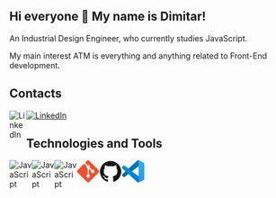 ## Hi everyone 👋 My name is Dimitar!

An Industrial Design Engineer, who currently studies JavaScript.

My main interest ATM is everything and anything related to Front-End development.

## Contacts

[<img width="30" align="left" alt="LinkedIn" src="https://github.com/dheereshagrwal/colored-icons/blob/master/public/logos/linkedin/linkedin.svg"/>](https://www.linkedin.com/in/dimitar-georgiev-dmt/)
[<img width="30" alt="LinkedIn" src="https://github.com/dheereshagrwal/colored-icons/blob/master/public/logos/gmail/gmail.svg"/>](mailto:dmtfvn@gmail.com)

## Technologies and Tools

<div>
	<img width="40" align="left" alt="JavaScript" src="https://github.com/dheereshagrwal/colored-icons/blob/master/public/logos/html/html.svg"/>
	<img width="40" align="left" alt="JavaScript" src="https://github.com/dheereshagrwal/colored-icons/blob/master/public/logos/css/css.svg"/>
	<img width="40" align="left" alt="JavaScript" src="https://github.com/dheereshagrwal/colored-icons/blob/master/public/logos/js/js.svg"/>
	<img width="40" align="left" alt="JavaScript" src="https://github.com/devicons/devicon/blob/master/icons/git/git-original.svg"/>
	<img width="40" align="left" alt="JavaScript" src="https://github.com/devicons/devicon/blob/master/icons/github/github-original.svg"/>
	<img width="40" align="left" alt="JavaScript" src="https://github.com/devicons/devicon/blob/master/icons/vscode/vscode-original.svg"/>
</div>
